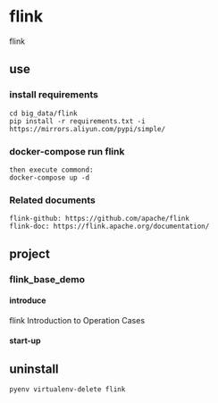 # flink

flink

## use

### install requirements

    cd big_data/flink
    pip install -r requirements.txt -i https://mirrors.aliyun.com/pypi/simple/

### docker-compose run flink

    then execute commond:
    docker-compose up -d

### Related documents

    flink-github: https://github.com/apache/flink
    flink-doc: https://flink.apache.org/documentation/

## project

### flink_base_demo

#### introduce

flink Introduction to Operation Cases

#### start-up

## uninstall

    pyenv virtualenv-delete flink
